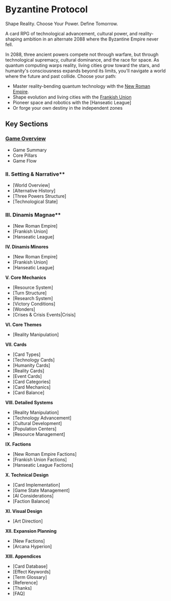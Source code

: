 # Byzantine Protocol
Shape Reality. Choose Your Power. Define Tomorrow.

A card RPG of technological advancement, cultural power, and reality-shaping ambition in an alternate 2088 where the Byzantine Empire never fell.

In 2088, three ancient powers compete not through warfare, but through technological supremacy, cultural dominance, and the race for space. As quantum computing warps reality, living cities grow toward the stars, and humanity's consciousness expands beyond its limits, you'll navigate a world where the future and past collide. Choose your path:

* Master reality-bending quantum technology with the [New Roman Empire](new-roman-empire.md).
* Shape evolution and living cities with the [Frankish Union](frankish-union.md)
* Pioneer space and robotics with the [Hanseatic League]
* Or forge your own destiny in the independent zones 

## Key Sections
### [Game Overview](game-overview.md)
  *   Game Summary
  *   Core Pillars
  *   Game Flow

### II. Setting & Narrative**
  *   [World Overview]
  *   [Alternative History]
  *   [Three Powers Structure]
  *   [Technological State]

### III. Dinamis Magnae**
  *   [New Roman Empire]
  *   [Frankish Union]
  *   [Hanseatic League]

**IV. Dinamis Minores**
  *   [New Roman Empire]
  *   [Frankish Union]
  *   [Hanseatic League]

**V. Core Mechanics**
  *   [Resource System]
  *   [Turn Structure]
  *   [Research System]
  *   [Victory Conditions]
  *   [Wonders]
  *   [Crises & Crisis Events|Crisis]

**VI. Core Themes**
  *   [Reality Manipulation]

**VII. Cards**
  *   [Card Types]
  *   [Technology Cards]
  *   [Humanity Cards]
  *   [Reality Cards]
  *   [Event Cards]
  *   [Card Categories]
  *   [Card Mechanics]
  *   [Card Balance]

**VIII. Detailed Systems**
  *   [Reality Manipulation]
  *   [Technology Advancement]
  *   [Cultural Development]
  *   [Population Centers]
  *   [Resource Management]

**IX. Factions**
  *   [New Roman Empire Factions]
  *   [Frankish Union Factions]
  *   [Hanseatic League Factions]

**X. Technical Design**
  * [Card Implementation]
  * [Game State Management]
  * [AI Considerations]
  * [Faction Balance]

**XI. Visual Design**
  * [Art Direction]

**XII. Expansion Planning**
  * [New Factions]
  * [Arcana Hyperion]

**XIII. Appendices**
  * [Card Database]
  * [Effect Keywords]
  * [Term Glossary]
  * [Reference]
  * [Thanks]
  * [FAQ]
